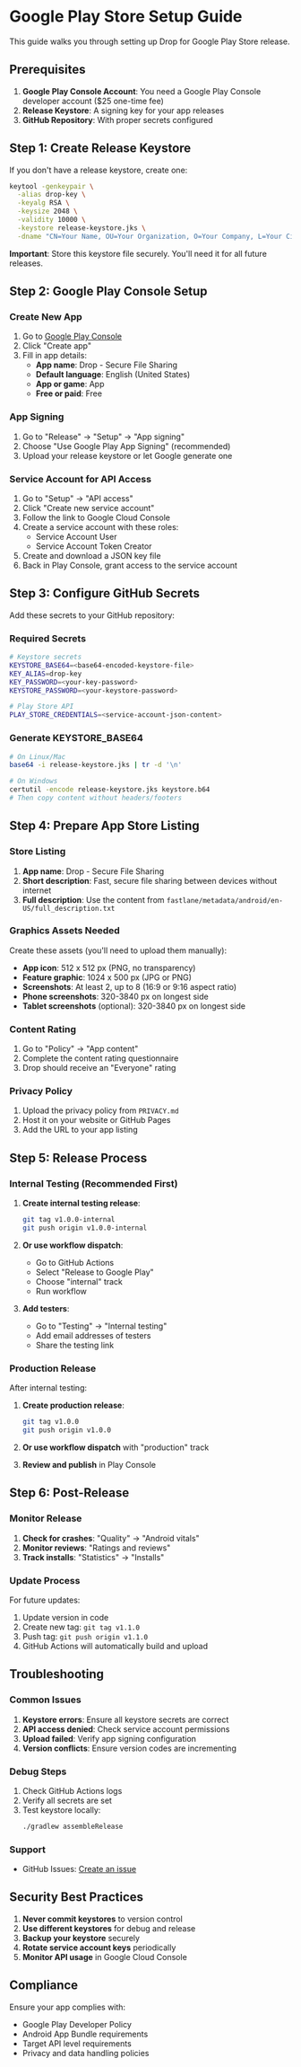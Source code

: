 # Google Play Store Setup Guide

This guide walks you through setting up Drop for Google Play Store release.

## Prerequisites

1. **Google Play Console Account**: You need a Google Play Console developer account ($25 one-time fee)
2. **Release Keystore**: A signing key for your app releases
3. **GitHub Repository**: With proper secrets configured

## Step 1: Create Release Keystore

If you don't have a release keystore, create one:

```bash
keytool -genkeypair \
  -alias drop-key \
  -keyalg RSA \
  -keysize 2048 \
  -validity 10000 \
  -keystore release-keystore.jks \
  -dname "CN=Your Name, OU=Your Organization, O=Your Company, L=Your City, ST=Your State, C=Your Country"
```

**Important**: Store this keystore file securely. You'll need it for all future releases.

## Step 2: Google Play Console Setup

### Create New App

1. Go to [Google Play Console](https://play.google.com/console)
2. Click "Create app"
3. Fill in app details:
    - **App name**: Drop - Secure File Sharing
    - **Default language**: English (United States)
    - **App or game**: App
    - **Free or paid**: Free

### App Signing

1. Go to "Release" → "Setup" → "App signing"
2. Choose "Use Google Play App Signing" (recommended)
3. Upload your release keystore or let Google generate one

### Service Account for API Access

1. Go to "Setup" → "API access"
2. Click "Create new service account"
3. Follow the link to Google Cloud Console
4. Create a service account with these roles:
    - Service Account User
    - Service Account Token Creator
5. Create and download a JSON key file
6. Back in Play Console, grant access to the service account

## Step 3: Configure GitHub Secrets

Add these secrets to your GitHub repository:

### Required Secrets

```bash
# Keystore secrets
KEYSTORE_BASE64=<base64-encoded-keystore-file>
KEY_ALIAS=drop-key
KEY_PASSWORD=<your-key-password>
KEYSTORE_PASSWORD=<your-keystore-password>

# Play Store API
PLAY_STORE_CREDENTIALS=<service-account-json-content>
```

### Generate KEYSTORE_BASE64

```bash
# On Linux/Mac
base64 -i release-keystore.jks | tr -d '\n'

# On Windows
certutil -encode release-keystore.jks keystore.b64
# Then copy content without headers/footers
```

## Step 4: Prepare App Store Listing

### Store Listing

1. **App name**: Drop - Secure File Sharing
2. **Short description**: Fast, secure file sharing between devices without internet
3. **Full description**: Use the content from `fastlane/metadata/android/en-US/full_description.txt`

### Graphics Assets Needed

Create these assets (you'll need to upload them manually):

- **App icon**: 512 x 512 px (PNG, no transparency)
- **Feature graphic**: 1024 x 500 px (JPG or PNG)
- **Screenshots**: At least 2, up to 8 (16:9 or 9:16 aspect ratio)
- **Phone screenshots**: 320-3840 px on longest side
- **Tablet screenshots** (optional): 320-3840 px on longest side

### Content Rating

1. Go to "Policy" → "App content"
2. Complete the content rating questionnaire
3. Drop should receive an "Everyone" rating

### Privacy Policy

1. Upload the privacy policy from `PRIVACY.md`
2. Host it on your website or GitHub Pages
3. Add the URL to your app listing

## Step 5: Release Process

### Internal Testing (Recommended First)

1. **Create internal testing release**:
   ```bash
   git tag v1.0.0-internal
   git push origin v1.0.0-internal
   ```

2. **Or use workflow dispatch**:
    - Go to GitHub Actions
    - Select "Release to Google Play"
    - Choose "internal" track
    - Run workflow

3. **Add testers**:
    - Go to "Testing" → "Internal testing"
    - Add email addresses of testers
    - Share the testing link

### Production Release

After internal testing:

1. **Create production release**:
   ```bash
   git tag v1.0.0
   git push origin v1.0.0
   ```

2. **Or use workflow dispatch** with "production" track

3. **Review and publish** in Play Console

## Step 6: Post-Release

### Monitor Release

1. **Check for crashes**: "Quality" → "Android vitals"
2. **Monitor reviews**: "Ratings and reviews"
3. **Track installs**: "Statistics" → "Installs"

### Update Process

For future updates:

1. Update version in code
2. Create new tag: `git tag v1.1.0`
3. Push tag: `git push origin v1.1.0`
4. GitHub Actions will automatically build and upload

## Troubleshooting

### Common Issues

1. **Keystore errors**: Ensure all keystore secrets are correct
2. **API access denied**: Check service account permissions
3. **Upload failed**: Verify app signing configuration
4. **Version conflicts**: Ensure version codes are incrementing

### Debug Steps

1. Check GitHub Actions logs
2. Verify all secrets are set
3. Test keystore locally:
   ```bash
   ./gradlew assembleRelease
   ```

### Support

- GitHub Issues: [Create an issue](https://github.com/Ark-Builders/Ark-Drop/issues)

## Security Best Practices

1. **Never commit keystores** to version control
2. **Use different keystores** for debug and release
3. **Backup your keystore** securely
4. **Rotate service account keys** periodically
5. **Monitor API usage** in Google Cloud Console

## Compliance

Ensure your app complies with:

- Google Play Developer Policy
- Android App Bundle requirements
- Target API level requirements
- Privacy and data handling policies
